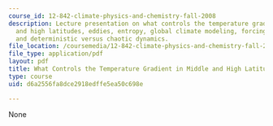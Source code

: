 ```yaml
---
course_id: 12-842-climate-physics-and-chemistry-fall-2008
description: Lecture presentation on what controls the temperature gradient in middle
  and high latitudes, eddies, entropy, global climate modeling, forcing, feedbacks,
  and deterministic versus chaotic dynamics.
file_location: /coursemedia/12-842-climate-physics-and-chemistry-fall-2008/d6a2556fa8dce2918edffe5ea50c698e_part3_lec6.pdf
file_type: application/pdf
layout: pdf
title: What Controls the Temperature Gradient in Middle and High Latitudes?
type: course
uid: d6a2556fa8dce2918edffe5ea50c698e

---
```

None
